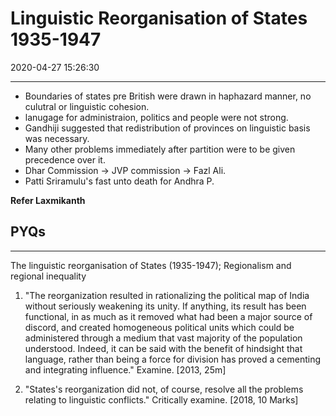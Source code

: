# Linguistic Reorganisation of States 1935-1947
2020-04-27 15:26:30

---
- Boundaries of states pre British were drawn in haphazard manner, no culutral or linguistic cohesion.
- lanugage for administraion, politics and people were not strong. 
- Gandhiji suggested that redistribution of provinces on linguistic basis was necessary.
- Many other problems immediately after partition were to be given precedence over it.
- Dhar Commission -> JVP commission -> Fazl Ali.
- Patti Sriramulu's fast unto death for Andhra P.

**Refer Laxmikanth**


## PYQs

---

The linguistic reorganisation of States (1935-1947); Regionalism and
regional inequality


1. "The reorganization resulted in rationalizing the political map of India without seriously
weakening its unity. If anything, its result has been functional, in as much as it removed what had been a major source of discord, and created homogeneous political units which could be administered through a medium that vast majority of the population understood. Indeed, it can be said with the benefit of hindsight that language, rather than being a force for division has proved a cementing and integrating influence." Examine. [2013, 25m]








2. "States's reorganization did not, of course, resolve all the problems relating to linguistic
conflicts." Critically examine. [2018, 10 Marks]